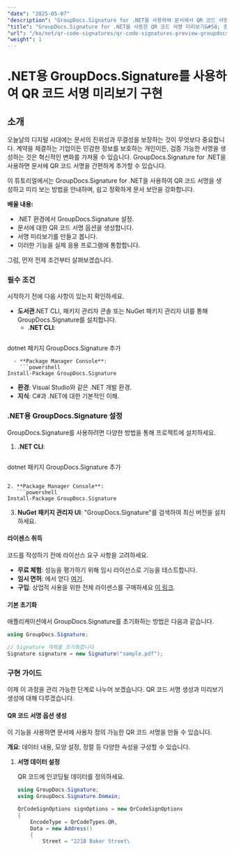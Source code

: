 ```yaml
---
"date": "2025-05-07"
"description": "GroupDocs.Signature for .NET을 사용하여 문서에서 QR 코드 서명을 생성하고 미리 보는 방법을 알아보고 보안과 신뢰성을 강화하세요."
"title": "GroupDocs.Signature for .NET을 사용한 QR 코드 서명 미리보기&#58; 종합 가이드"
"url": "/ko/net/qr-code-signatures/qr-code-signatures-preview-groupdocs-signature-net/"
"weight": 1
---
```


# .NET용 GroupDocs.Signature를 사용하여 QR 코드 서명 미리보기 구현

## 소개

오늘날의 디지털 시대에는 문서의 진위성과 무결성을 보장하는 것이 무엇보다 중요합니다. 계약을 체결하는 기업이든 민감한 정보를 보호하는 개인이든, 검증 가능한 서명을 생성하는 것은 혁신적인 변화를 가져올 수 있습니다. GroupDocs.Signature for .NET을 사용하면 문서에 QR 코드 서명을 간편하게 추가할 수 있습니다.

이 튜토리얼에서는 GroupDocs.Signature for .NET을 사용하여 QR 코드 서명을 생성하고 미리 보는 방법을 안내하며, 쉽고 정확하게 문서 보안을 강화합니다.

**배울 내용:**
- .NET 환경에서 GroupDocs.Signature 설정.
- 문서에 대한 QR 코드 서명 옵션을 생성합니다.
- 서명 미리보기를 만들고 봅니다.
- 이러한 기능을 실제 응용 프로그램에 통합합니다.

그럼, 먼저 전제 조건부터 살펴보겠습니다.

### 필수 조건

시작하기 전에 다음 사항이 있는지 확인하세요.
- **도서관**.NET CLI, 패키지 관리자 콘솔 또는 NuGet 패키지 관리자 UI를 통해 GroupDocs.Signature를 설치합니다.
  - **.NET CLI**:
    ```shell
dotnet 패키지 GroupDocs.Signature 추가
```
  - **Package Manager Console**:
    ```powershell
Install-Package GroupDocs.Signature
```
- **환경**: Visual Studio와 같은 .NET 개발 환경.
- **지식**: C#과 .NET에 대한 기본적인 이해.

### .NET용 GroupDocs.Signature 설정

GroupDocs.Signature를 사용하려면 다양한 방법을 통해 프로젝트에 설치하세요.

1. **.NET CLI**:
   ```shell
dotnet 패키지 GroupDocs.Signature 추가
```

2. **Package Manager Console**:
   ```powershell
Install-Package GroupDocs.Signature
```

3. **NuGet 패키지 관리자 UI**: "GroupDocs.Signature"를 검색하여 최신 버전을 설치하세요.

#### 라이센스 취득

코드를 작성하기 전에 라이선스 요구 사항을 고려하세요.
- **무료 체험**: 성능을 평가하기 위해 임시 라이선스로 기능을 테스트합니다.
- **임시 면허**: 에서 얻다 [여기](https://purchase.groupdocs.com/temporary-license/).
- **구입**: 상업적 사용을 위한 전체 라이센스를 구매하세요 [이 링크](https://purchase.groupdocs.com/buy).

#### 기본 초기화

애플리케이션에서 GroupDocs.Signature를 초기화하는 방법은 다음과 같습니다.

```csharp
using GroupDocs.Signature;

// Signature 객체를 초기화합니다
Signature signature = new Signature("sample.pdf");
```

### 구현 가이드

이제 이 과정을 관리 가능한 단계로 나누어 보겠습니다. QR 코드 서명 생성과 미리보기 생성에 대해 다루겠습니다.

#### QR 코드 서명 옵션 생성

이 기능을 사용하면 문서에 사용자 정의 가능한 QR 코드 서명을 만들 수 있습니다.

**개요**: 데이터 내용, 모양 설정, 정렬 등 다양한 속성을 구성할 수 있습니다.

1. **서명 데이터 설정**
   
   QR 코드에 인코딩될 데이터를 정의하세요.
   
   ```csharp
   using GroupDocs.Signature;
   using GroupDocs.Signature.Domain;

   QrCodeSignOptions signOptions = new QrCodeSignOptions
   {
       EncodeType = QrCodeTypes.QR,
       Data = new Address()
       {
           Street = "221B Baker Street\